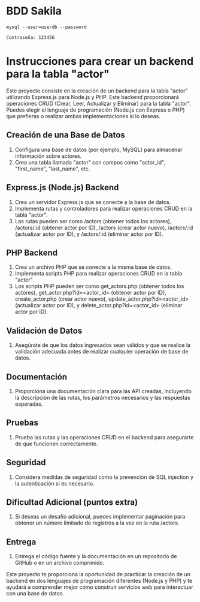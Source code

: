 # BDD Sakila
```
mysql --user=userdb --password

Contraseña: 123456
```

# Instrucciones para crear un backend para la tabla "actor"

Este proyecto consiste en la creación de un backend para la tabla "actor" utilizando Express.js para Node.js y PHP. Este backend proporcionará operaciones CRUD (Crear, Leer, Actualizar y Eliminar) para la tabla "actor". Puedes elegir el lenguaje de programación (Node.js con Express o PHP) que prefieras o realizar ambas implementaciones si lo deseas.

## Creación de una Base de Datos

1. Configura una base de datos (por ejemplo, MySQL) para almacenar información sobre actores.
2. Crea una tabla llamada "actor" con campos como "actor_id", "first_name", "last_name", etc.

## Express.js (Node.js) Backend

1. Crea un servidor Express.js que se conecte a la base de datos.
2. Implementa rutas y controladores para realizar operaciones CRUD en la tabla "actor".
3. Las rutas pueden ser como /actors (obtener todos los actores), /actors/:id (obtener actor por ID), /actors (crear actor nuevo), /actors/:id (actualizar actor por ID), y /actors/:id (eliminar actor por ID).

## PHP Backend

1. Crea un archivo PHP que se conecte a la misma base de datos.
2. Implementa scripts PHP para realizar operaciones CRUD en la tabla "actor".
3. Los scripts PHP pueden ser como get_actors.php (obtener todos los actores), get_actor.php?id=<actor_id> (obtener actor por ID), create_actor.php (crear actor nuevo), update_actor.php?id=<actor_id> (actualizar actor por ID), y delete_actor.php?id=<actor_id> (eliminar actor por ID).

## Validación de Datos

1. Asegúrate de que los datos ingresados sean válidos y que se realice la validación adecuada antes de realizar cualquier operación de base de datos.

## Documentación

1. Proporciona una documentación clara para las API creadas, incluyendo la descripción de las rutas, los parámetros necesarios y las respuestas esperadas.

## Pruebas

1. Prueba las rutas y las operaciones CRUD en el backend para asegurarte de que funcionen correctamente.

## Seguridad

1. Considera medidas de seguridad como la prevención de SQL injection y la autenticación si es necesario.

## Dificultad Adicional (puntos extra)

1. Si deseas un desafío adicional, puedes implementar paginación para obtener un número limitado de registros a la vez en la ruta /actors.

## Entrega

1. Entrega el código fuente y la documentación en un repositorio de GitHub o en un archivo comprimido.

Este proyecto te proporciona la oportunidad de practicar la creación de un backend en dos lenguajes de programación diferentes (Node.js y PHP) y te ayudará a comprender mejor cómo construir servicios web para interactuar con una base de datos.
